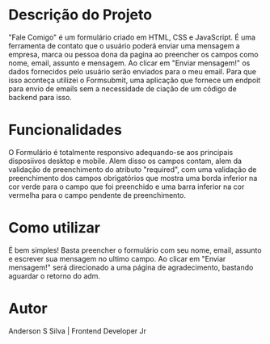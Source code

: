 <h1>Descrição do Projeto</h1>

<p>
"Fale Comigo" é um formulário criado em HTML, CSS e JavaScript. É uma ferramenta de contato que o usuário poderá enviar uma mensagem a empresa, marca ou pessoa dona da pagina ao preencher os campos como nome, email, assunto e mensagem. Ao clicar em "Enviar mensagem!" os dados fornecidos pelo usuário serão enviados para o meu email.
Para que isso aconteça utilizei o Formsubmit, uma aplicação que fornece um endpoit para envio de emails sem a necessidade de ciação de um código de backend para isso.</p>

<h1>Funcionalidades</h1>
<p>
O Formulário é totalmente responsivo adequando-se aos principais disposiivos desktop e mobile. Alem disso os campos contam, alem da validação de preenchimento do atributo "required", com uma validação de preenchimento dos campos obrigatórios que mostra uma borda inferior na cor verde para o campo que foi preenchido e uma barra inferior na cor vermelha para o campo pendente de preenchimento.
</p>

<h1>Como utilizar</h1>
<p>É bem simples! Basta preencher o formulário com seu nome, email, assunto e escrever sua mensagem no ultimo campo. Ao clicar em "Enviar mensagem!" será direcionado a uma página de agradecimento, bastando aguardar o retorno do adm. </p>

<h1>Autor</h1>
<p>Anderson S Silva | Frontend Developer Jr</p>
